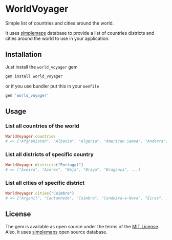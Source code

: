 # WorldVoyager

Simple list of countries and cities around the world.

It uses [simplemaps](https://simplemaps.com/) database to provide a list of countries districts and cities around the world to use in your application.

## Installation

Just install the `world_voyager` gem

```sh
gem install world_voyager
```

or if you use bundler put this in your `Gemfile`

```ruby
gem 'world_voyager'
```

## Usage

### List all countries of the world

```ruby
WorldVoyager.countries
# => ["Afghanistan", "Albania", "Algeria", "American Samoa", "Andorra", ...]
```

### List all districts of specific country

```ruby
WorldVoyager.districts("Portugal")
# => ["Aveiro", "Azores", "Beja", "Braga", "Bragança", ...]
```

### List all cities of specific district

```ruby
WorldVoyager.cities("Coimbra")
# => ["Arganil", "Cantanhede", "Coimbra", "Condeixa-a-Nova", "Eiras", ...]
```

## License

The gem is available as open source under the terms of the [MIT License](https://opensource.org/licenses/MIT). Also, it uses [simplemaps](https://simplemaps.com/) open source database.

